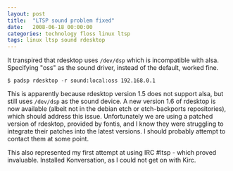 ```yaml
---
layout: post
title:  "LTSP sound problem fixed"
date:   2008-06-18 00:00:00
categories: technology floss linux ltsp
tags: linux ltsp sound rdesktop
---
```


It transpired that rdesktop uses `/dev/dsp` which is incompatible with alsa.  Specifying "oss" as the sound driver, instead of the default, worked fine.

    $ padsp rdesktop -r sound:local:oss 192.168.0.1

This is apparently because rdesktop version 1.5 does not support alsa, but still uses `/dev/dsp` as the sound device.  A new version 1.6 of rdesktop is now available (albeit not in the debian etch or etch-backports repositories), which should address this issue.  Unfortunately we are using a patched version of rdesktop, provided by fontis, and I know they were struggling to integrate their patches into the latest versions.  I should probably attempt to contact them at some point.

This also represented my first attempt at using IRC #ltsp - which proved invaluable.  Installed Konversation, as I could not get on with Kirc.
